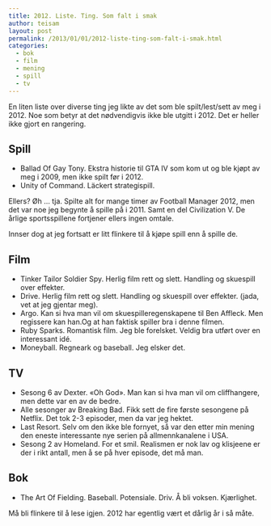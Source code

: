 ```yaml
---
title: 2012. Liste. Ting. Som falt i smak
author: teisam
layout: post
permalink: /2013/01/01/2012-liste-ting-som-falt-i-smak.html
categories:
  - bok
  - film
  - mening
  - spill
  - tv
---
```

En liten liste over diverse ting jeg likte av det som ble spilt/lest/sett av meg i 2012. Noe som betyr at det nødvendigvis ikke ble utgitt i 2012. Det er heller ikke gjort en rangering.

## Spill

  * Ballad Of Gay Tony. Ekstra historie til GTA IV som kom ut og ble kjøpt av meg i 2009, men ikke spilt før i 2012.
  * Unity of Command. Läckert strategispill.

Ellers? Øh … tja. Spilte alt for mange timer av Football Manager 2012, men det var noe jeg begynte å spille på i 2011. Samt en del Civilization V. De årlige sportsspillene fortjener ellers ingen omtale.

Innser dog at jeg fortsatt er litt flinkere til å kjøpe spill enn å spille de.

## Film

  * Tinker Tailor Soldier Spy. Herlig film rett og slett. Handling og skuespill over effekter.
  * Drive. Herlig film rett og slett. Handling og skuespill over effekter. (jada, vet at jeg gjentar meg).
  * Argo. Kan si hva man vil om skuespilleregenskapene til Ben Affleck. Men regissere kan han.Og at han faktisk spiller bra i denne filmen.
  * Ruby Sparks. Romantisk film. Jeg ble forelsket. Veldig bra utført over en interessant idé.
  * Moneyball. Regneark og baseball. Jeg elsker det.

## TV

  * Sesong 6 av Dexter. &laquo;Oh God&raquo;. Man kan si hva man vil om cliffhangere, men dette var en av de bedre.
  * Alle sesonger av Breaking Bad. Fikk sett de fire første sesongene på Netflix. Det tok 2-3 episoder, men da var jeg hektet.
  * Last Resort. Selv om den ikke ble fornyet, så var den etter min mening den eneste interessante nye serien på allmennkanalene i USA.
  * Sesong 2 av Homeland. For et smil. Realismen er nok lav og klisjeene er der i rikt antall, men å se på hver episode, det må man.

## Bok

  * The Art Of Fielding. Baseball. Potensiale. Driv. Å bli voksen. Kjærlighet. 

Må bli flinkere til å lese igjen. 2012 har egentlig vært et dårlig år i så måte.